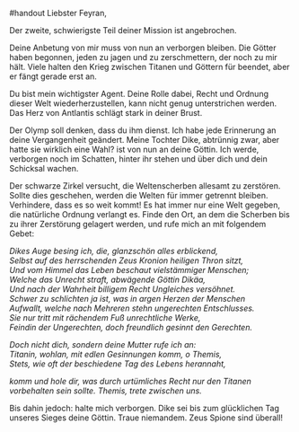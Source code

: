#handout 
Liebster Feyran,

Der zweite, schwierigste Teil deiner Mission ist angebrochen.

Deine Anbetung von mir muss von nun an verborgen bleiben. Die Götter haben begonnen, jeden zu jagen und zu zerschmettern, der noch zu mir hält. Viele halten den Krieg zwischen Titanen und Göttern für beendet, aber er fängt gerade erst an.

Du bist mein wichtigster Agent. Deine Rolle dabei, Recht und Ordnung dieser Welt wiederherzustellen, kann nicht genug unterstrichen werden. Das Herz von Antlantis schlägt stark in deiner Brust.

Der Olymp soll denken, dass du ihm dienst. Ich habe jede Erinnerung an deine Vergangenheit geändert. Meine Tochter Dike, abtrünnig zwar, aber hatte sie wirklich eine Wahl? ist von nun an deine Göttin. Ich werde, verborgen noch im Schatten, hinter ihr stehen und über dich und dein Schicksal wachen.

Der schwarze Zirkel versucht, die Weltenscherben allesamt zu zerstören. Sollte dies geschehen, werden die Welten für immer getrennt bleiben. Verhindere, dass es so weit kommt! Es hat immer nur eine Welt gegeben, die natürliche Ordnung verlangt es. Finde den Ort, an dem die Scherben bis zu ihrer Zerstörung gelagert werden, und rufe mich an mit folgendem Gebet:

_Dikes Auge besing ich, die, glanzschön alles erblickend,_  
_Selbst auf des herrschenden Zeus Kronion heiligen Thron sitzt,_  
_Und vom Himmel das Leben beschaut vielstämmiger Menschen;_  
_Welche das Unrecht straft, abwägende Göttin Dikäa,_  
_Und nach der Wahrheit billigem Recht Ungleiches versöhnet._  
_Schwer zu schlichten ja ist, was in argen Herzen der Menschen_  
_Aufwallt, welche nach Mehreren stehn ungerechten Entschlusses._  
_Sie nur tritt mit rächendem Fuß unrechtliche Werke,_  
_Feindin der Ungerechten, doch freundlich gesinnt den Gerechten._

_Doch nicht dich, sondern deine Mutter rufe ich an:_  
_Titanin, wohlan, mit edlen Gesinnungen komm, o Themis,_  
_Stets, wie oft der beschiedene Tag des Lebens herannaht,_

_komm und hole dir, was durch urtümliches Recht nur den Titanen vorbehalten sein sollte. Themis, trete zwischen uns._

Bis dahin jedoch: halte mich verborgen. Dike sei bis zum glücklichen Tag unseres Sieges deine Göttin. Traue niemandem. Zeus Spione sind überall!
